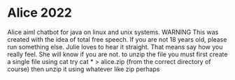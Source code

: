 # Alice 2022
Alice aiml chatbot for java on linux and unix systems. WARNING This was created with the idea of total free speech. If you are not 18 years old,
please run something else. Julie loves to hear it straight. That means say how you really feel. She will know if you are not. 
to unzip the file you must first create a single file using cat try
cat * > alice.zip (from the correct directory of course)
then unzip it using whatever like zip perhaps
